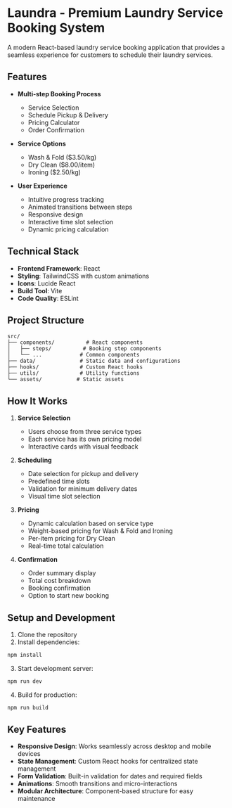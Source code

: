 # Laundra - Premium Laundry Service Booking System

A modern React-based laundry service booking application that provides a seamless experience for customers to schedule their laundry services.

## Features

- **Multi-step Booking Process**
  - Service Selection
  - Schedule Pickup & Delivery
  - Pricing Calculator
  - Order Confirmation

- **Service Options**
  - Wash & Fold ($3.50/kg)
  - Dry Clean ($8.00/item)
  - Ironing ($2.50/kg)

- **User Experience**
  - Intuitive progress tracking
  - Animated transitions between steps
  - Responsive design
  - Interactive time slot selection
  - Dynamic pricing calculation

## Technical Stack

- **Frontend Framework**: React
- **Styling**: TailwindCSS with custom animations
- **Icons**: Lucide React
- **Build Tool**: Vite
- **Code Quality**: ESLint

## Project Structure

```
src/
├── components/          # React components
│   ├── steps/          # Booking step components
│   └── ...            # Common components
├── data/              # Static data and configurations
├── hooks/             # Custom React hooks
├── utils/             # Utility functions
└── assets/           # Static assets
```

## How It Works

1. **Service Selection**
   - Users choose from three service types
   - Each service has its own pricing model
   - Interactive cards with visual feedback

2. **Scheduling**
   - Date selection for pickup and delivery
   - Predefined time slots
   - Validation for minimum delivery dates
   - Visual time slot selection

3. **Pricing**
   - Dynamic calculation based on service type
   - Weight-based pricing for Wash & Fold and Ironing
   - Per-item pricing for Dry Clean
   - Real-time total calculation

4. **Confirmation**
   - Order summary display
   - Total cost breakdown
   - Booking confirmation
   - Option to start new booking

## Setup and Development

1. Clone the repository
2. Install dependencies:
```bash
npm install
```

3. Start development server:
```bash
npm run dev
```

4. Build for production:
```bash
npm run build
```

## Key Features

- **Responsive Design**: Works seamlessly across desktop and mobile devices
- **State Management**: Custom React hooks for centralized state management
- **Form Validation**: Built-in validation for dates and required fields
- **Animations**: Smooth transitions and micro-interactions
- **Modular Architecture**: Component-based structure for easy maintenance